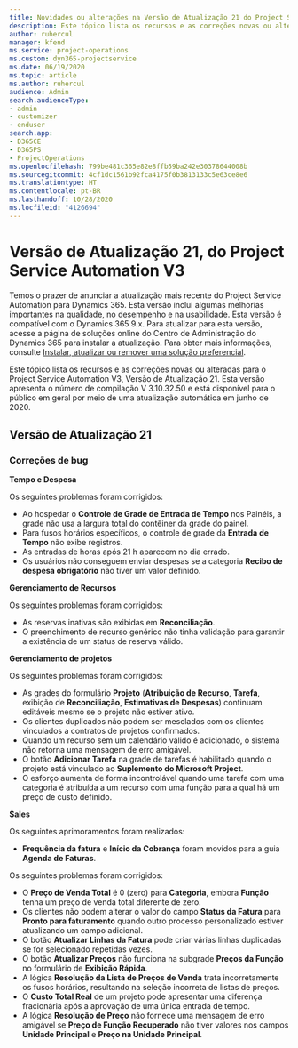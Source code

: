 ```yaml
---
title: Novidades ou alterações na Versão de Atualização 21 do Project Service Automation V3
description: Este tópico lista os recursos e as correções novas ou alteradas disponíveis na Versão de Atualização 21 do Project Service Automation V3.
author: ruhercul
manager: kfend
ms.service: project-operations
ms.custom: dyn365-projectservice
ms.date: 06/19/2020
ms.topic: article
ms.author: ruhercul
audience: Admin
search.audienceType:
- admin
- customizer
- enduser
search.app:
- D365CE
- D365PS
- ProjectOperations
ms.openlocfilehash: 799be481c365e82e8ffb59ba242e30378644008b
ms.sourcegitcommit: 4cf1dc1561b92fca4175f0b3813133c5e63ce8e6
ms.translationtype: HT
ms.contentlocale: pt-BR
ms.lasthandoff: 10/28/2020
ms.locfileid: "4126694"
---
```

# <a name="project-service-automation-update-release-21-v3"></a>Versão de Atualização 21, do Project Service Automation V3

Temos o prazer de anunciar a atualização mais recente do Project Service Automation para Dynamics 365. Esta versão inclui algumas melhorias importantes na qualidade, no desempenho e na usabilidade. Esta versão é compatível com o Dynamics 365 9.x. Para atualizar para esta versão, acesse a página de soluções online do Centro de Administração do Dynamics 365 para instalar a atualização. Para obter mais informações, consulte [Instalar, atualizar ou remover uma solução preferencial](https://docs.microsoft.com/power-platform/admin/install-remove-preferred-solution).

Este tópico lista os recursos e as correções novas ou alteradas para o Project Service Automation V3, Versão de Atualização 21. Esta versão apresenta o número de compilação V 3.10.32.50 e está disponível para o público em geral por meio de uma atualização automática em junho de 2020.

## <a name="update-release-21"></a>Versão de Atualização 21

### <a name="bug-fixes"></a>Correções de bug

**Tempo e Despesa**

Os seguintes problemas foram corrigidos:

- Ao hospedar o **Controle de Grade de Entrada de Tempo** nos Painéis, a grade não usa a largura total do contêiner da grade do painel.
- Para fusos horários específicos, o controle de grade da **Entrada de Tempo** não exibe registros.
- As entradas de horas após 21 h aparecem no dia errado.
- Os usuários não conseguem enviar despesas se a categoria **Recibo de despesa obrigatório** não tiver um valor definido.

**Gerenciamento de Recursos**

Os seguintes problemas foram corrigidos:

- As reservas inativas são exibidas em **Reconciliação**.
- O preenchimento de recurso genérico não tinha validação para garantir a existência de um status de reserva válido.

**Gerenciamento de projetos**

Os seguintes problemas foram corrigidos:

- As grades do formulário **Projeto** (**Atribuição de Recurso**, **Tarefa**, exibição de **Reconciliação**, **Estimativas de Despesas**) continuam editáveis mesmo se o projeto não estiver ativo.
- Os clientes duplicados não podem ser mesclados com os clientes vinculados a contratos de projetos confirmados.
- Quando um recurso sem um calendário válido é adicionado, o sistema não retorna uma mensagem de erro amigável.
- O botão **Adicionar Tarefa** na grade de tarefas é habilitado quando o projeto está vinculado ao **Suplemento do Microsoft Project**.
- O esforço aumenta de forma incontrolável quando uma tarefa com uma categoria é atribuída a um recurso com uma função para a qual há um preço de custo definido.

**Sales**

Os seguintes aprimoramentos foram realizados:

- **Frequência da fatura** e **Início da Cobrança** foram movidos para a guia **Agenda de Faturas**.

Os seguintes problemas foram corrigidos:

- O **Preço de Venda Total** é 0 (zero) para **Categoria**, embora **Função** tenha um preço de venda total diferente de zero.
- Os clientes não podem alterar o valor do campo **Status da Fatura** para **Pronto para faturamento** quando outro processo personalizado estiver atualizando um campo adicional.
- O botão **Atualizar Linhas da Fatura** pode criar várias linhas duplicadas se for selecionado repetidas vezes.
- O botão **Atualizar Preços** não funciona na subgrade **Preços da Função** no formulário de **Exibição Rápida**.
- A lógica **Resolução da Lista de Preços de Venda** trata incorretamente os fusos horários, resultando na seleção incorreta de listas de preços.
- O **Custo Total Real** de um projeto pode apresentar uma diferença fracionária após a aprovação de uma única entrada de tempo.
- A lógica **Resolução de Preço** não fornece uma mensagem de erro amigável se **Preço de Função Recuperado** não tiver valores nos campos **Unidade Principal** e **Preço na Unidade Principal**.
